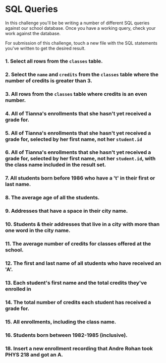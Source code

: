 # SQL Queries

In this challenge you'll be be writing a number of different SQL queries against our school database. Once you have a working query, check your work against the database.

For submission of this challenge, touch a new file with the SQL statements you've written to get the desired result.


### 1. Select all rows from the `classes` table.

### 2. Select the `name` and `credits` from the `classes` table where the number of credits is greater than 3.

### 3. All rows from the `classes` table where credits is an even number.

### 4. All of Tianna's enrollments that she hasn't yet received a grade for.

### 5. All of Tianna's enrollments that she hasn't yet received a grade for, selected by her first name, not her `student.id`

### 6. All of Tianna's enrollments that she hasn't yet received a grade for, selected by her first name, not her `student.id`, with the class name included in the result set.

### 7. All students born before 1986 who have a 't' in their first or last name.

### 8. The average age of all the students.

### 9. Addresses that have a space in their city name.

### 10. Students & their addresses that live in a city with more than one word in the city name.

### 11. The average number of credits for classes offered at the school.

### 12. The first and last name of all students who have received an 'A'.

### 13. Each student's first name and the total credits they've enrolled in

### 14. The total number of credits each student has received a grade for.

### 15. All enrollments, including the class name.

### 16. Students born between 1982-1985 (inclusive).

### 18. Insert a new enrollment recording that Andre Rohan took PHYS 218 and got an A.
